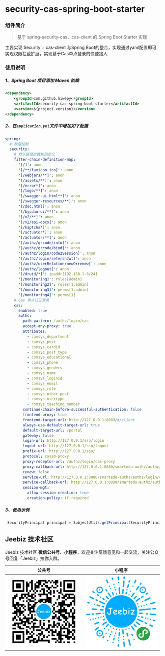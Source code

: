 # security-cas-spring-boot-starter

### 组件简介

> 基于 spring-security-cas、cas-client 的 Spring Boot Starter 实现

主要实现 Security + cas-client 与Spring Boot的整合，实现通过yaml配置即可实现权限拦截扩展，实现基于Cas单点登录的快速接入

### 使用说明

##### 1、Spring Boot 项目添加 Maven 依赖

``` xml
<dependency>
	<groupId>com.github.hiwepy</groupId>
	<artifactId>security-cas-spring-boot-starter</artifactId>
	<version>${project.version}</version>
</dependency>
```

##### 2、在`application.yml`文件中增加如下配置

```yaml
spring:
  # 权限控制
  security:
    # 默认路径拦截规则定义
    filter-chain-definition-map:
      '[/]': anon
      '[/**/favicon.ico]': anon
      '[/webjars/**]': anon
      '[/assets/**]': anon
      '[/error*]': anon
      '[/logo/**]': anon
      '[/swagger-ui.html**]': anon
      '[/swagger-resources/**]': anon
      '[/doc.html]': anon
      '[/bycdao-ui/**]': anon
      '[/v2/**]': anon
      '[/v2/api-docs]': anon
      '[/kaptcha*]': anon
      '[/actuator*]': anon
      '[/actuator/**]': anon
      '[/authz/qrcode/info]': anon
      '[/authz/qrcode/bind]': anon
      '[/authz/login/code2Session]': anon
      '[/authz/login/refershJwt]': anon
      '[/authz/userRelation/newOrrenew]': anon
      '[/authz/logout]': anon
      '[/druid/*]': ipaddr[192.168.1.0/24]
      '[/monitoring]': roles[admin]
      '[/monitoring2]': roles[1,admin]
      '[/monitoring3]': perms[1,admin]
      '[/monitoring4]': perms[1]
    # Cas 单点认证登录
    cas:
      enabled: true
      authc:
        path-pattern: /authz/login/cas
        accept-any-proxy: true
        attributes:
          - comsys_department
          - comsys_post
          - comsys_cardid
          - comsys_post_type
          - comsys_educational
          - comsys_phone
          - comsys_genders
          - comsys_name
          - comsys_loginid
          - comsys_email
          - comsys_role
          - comsys_other_post
          - comsys_usertype
          - comsys_teaching_number
        continue-chain-before-successful-authentication: false
        frontend-proxy: true
        frontend-target-url: http://127.0.0.1:8089/#/client
        always-use-default-target-url: true
        default-target-url: /portal
        gateway: false
        login-url: http://127.0.0.1/sso/login
        logout-url: http://127.0.0.1/sso/logout
        prefix-url: http://127.0.0.1/sso/
        protocol: cas20-proxy
        proxy-receptor-url: /authz/login/cas-proxy
        proxy-callback-url: http://127.0.0.1:8080/smartedu-authz/authz/login/cas-proxy
        renew: false
        service-url: http://127.0.0.1:8080/smartedu-authz/authz/login/cas
        service-callback-url: http://127.0.0.1:8080/smartedu-authz/authz/login/cas
        session-mgt:
          allow-session-creation: true
          creation-policy: if-required
```

##### 3、使用示例

```java
 SecurityPrincipal principal = SubjectUtils.getPrincipal(SecurityPrincipal.class);
```

## Jeebiz 技术社区

Jeebiz 技术社区 **微信公共号**、**小程序**，欢迎关注反馈意见和一起交流，关注公众号回复「Jeebiz」拉你入群。

|公共号|小程序|
|---|---|
| ![](https://raw.githubusercontent.com/hiwepy/static/main/images/qrcode_for_gh_1d965ea2dfd1_344.jpg)| ![](https://raw.githubusercontent.com/hiwepy/static/main/images/gh_09d7d00da63e_344.jpg)|

